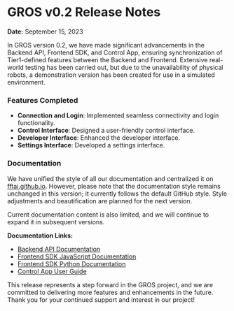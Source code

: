 # GROS v0.2 Release Notes

**Date:** September 15, 2023

In GROS version 0.2, we have made significant advancements in the Backend API, Frontend SDK, and Control App, ensuring synchronization of Tier1-defined features between the Backend and Frontend. Extensive real-world testing has been carried out, but due to the unavailability of physical robots, a demonstration version has been created for use in a simulated environment.

### Features Completed

- **Connection and Login**: Implemented seamless connectivity and login functionality.
- **Control Interface**: Designed a user-friendly control interface.
- **Developer Interface**: Enhanced the developer interface.
- **Settings Interface**: Developed a settings interface.

### Documentation

We have unified the style of all our documentation and centralized it on [fftai.github.io](https://fftai.github.io). However, please note that the documentation style remains unchanged in this version; it currently follows the default GitHub style. Style adjustments and beautification are planned for the next version.

Current documentation content is also limited, and we will continue to expand it in subsequent versions.

**Documentation Links:**

- [Backend API Documentation](https://fftai.github.io/backend-api-docs)
- [Frontend SDK JavaScript Documentation](cfrontend-sdk-js-dos)
- [Frontend SDK Python Documentation](https://fftai.github.io/frontend-sdk-python-docs)
- [Control App User Guide](https://fftai.github.io/control-app-guide)

This release represents a step forward in the GROS project, and we are committed to delivering more features and enhancements in the future. Thank you for your continued support and interest in our project!
